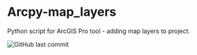 # Arcpy-map_layers
Python script for ArcGIS Pro tool - adding map layers to project.



![GitHub last commit](https://img.shields.io/github/last-commit/MarekLas/Arcpy-map_layers)
